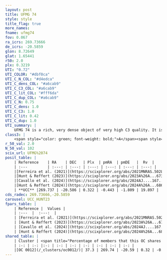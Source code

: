 ```yaml
---
layout: post
title: UFMG 74
style: style
title_flag: true
more_names: 
fname: ufmg74
fov: 0.067
ra_icrs: 269.73666
de_icrs: -20.5859
glon: 8.72649
glat: 1.65441
r50: 2.0
plx: 0.3219
UTI: "0.72"
UTI_COLOR: "#dbf0ca"
UTI_C_N_COL: "#d4edca"
UTI_C_dens_COL: "#a6cab9"
UTI_C_C3_COL: "#a6cab9"
UTI_C_lit_COL: "#fff6da"
UTI_C_dup_COL: "#a6cab9"
UTI_C_N: 0.75
UTI_C_dens: 1.0
UTI_C_C3: 1.0
UTI_C_lit: 0.42
UTI_C_dup: 1.0
UTI_summary: |
    UFMG 74 is a rich, very dense object of very high C3 quality. It is poorly studied in the literature. This object shares a moderate percentage of members with a later reported entry.
class3: |
    <span style="color: green; font-weight: bold;">A</span><span style="color: green; font-weight: bold;">A</span>
r_50_val: 2.0
N_50_val: 102
scix_url: UFMG%2074
posit_table: |
    | Reference    | RA    | DEC   | Plx  | pmRA  | pmDE   |  Rv  |
    | :---         | :---: | :---: | :---: | :---: | :---: | :---: |
    |[Ferreira et al. (2021)](https://scixplorer.org/abs/2021MNRAS.502L..90F) | 269.736 | -20.588 | 0.289 | -0.435 | -1.785 | -- |
    |[Hunt & Reffert (2023)](https://scixplorer.org/abs/2023A%26A...673A.114H) | 269.74 | -20.583 | 0.324 | -0.452 | -1.829 | 5.471 |
    |[Cavallo et al. (2024)](https://scixplorer.org/abs/2024AJ....167...12C) | 269.728 | -20.585 | 0.328 | -- | -- | -- |
    |[Hunt & Reffert (2024)](https://scixplorer.org/abs/2024A%26A...686A..42H) | 269.74 | -20.583 | 0.324 | -0.452 | -1.829 | 5.471 |
    | **UCC** |269.737 | -20.586 | 0.322 | -0.443 | -1.809 | 19.897 | 
cds_radec: 269.73666,-20.5859
carousel: UCC_HUNT23
fpars_table: |
    | Reference |  Values |
    | :---  |  :---:  |
    | [Ferreira et al. (2021)](https://scixplorer.org/abs/2021MNRAS.502L..90F) | `E(B-V)=1.35, Dmod=11.2, logt=8.75` |
    | [Hunt & Reffert (2023)](https://scixplorer.org/abs/2023A%26A...673A.114H) | `AV50=4.452, diffAV50=2.928, MOD50=12.197, logAge50=7.729` |
    | [Cavallo et al. (2024)](https://scixplorer.org/abs/2024AJ....167...12C) | `AV50=4.6, dMod50=11.17, logAge50=8.16, [Fe/H]50=-0.99` |
    | [Hunt & Reffert (2024)](https://scixplorer.org/abs/2024A%26A...686A..42H) | `MassJ=3015.41` |
shared_table: |
    | Cluster | <span title="Percentage of members that this OC shares with the ones listed">%</span>   | RA   | DEC   | Plx   | pmRA  | pmDE  | Rv | UTI |
    | :-: | :-: |:-: | :-: | :-: | :-: | :-: | :-: | :-: |
    |[OC 0012](/_clusters/oc0012/)| 37.3 | 269.74 | -20.59 | 0.32 | -0.44 | -1.82 | 19.9 |0.0 |
---
```

